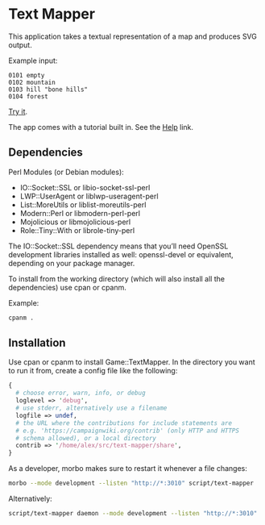 # Text Mapper

This application takes a textual representation of a map and produces
SVG output.

Example input:

    0101 empty
    0102 mountain
    0103 hill "bone hills"
    0104 forest

[Try it](https://campaignwiki.org/text-mapper).

The app comes with a tutorial built in. See the
[Help](https://campaignwiki.org/text-mapper/help) link.

## Dependencies

Perl Modules (or Debian modules):

* IO::Socket::SSL or libio-socket-ssl-perl
* LWP::UserAgent or liblwp-useragent-perl
* List::MoreUtils or liblist-moreutils-perl
* Modern::Perl or libmodern-perl-perl
* Mojolicious or libmojolicious-perl
* Role::Tiny::With or librole-tiny-perl

The IO::Socket::SSL dependency means that you’ll need OpenSSL
development libraries installed as well: openssl-devel or equivalent,
depending on your package manager.

To install from the working directory (which will also install all the
dependencies) use cpan or cpanm.

Example:

```bash
cpanm .
```

## Installation

Use cpan or cpanm to install Game::TextMapper. In the directory you
want to run it from, create a config file like the following:

```perl
{
  # choose error, warn, info, or debug
  loglevel => 'debug',
  # use stderr, alternatively use a filename
  logfile => undef,
  # the URL where the contributions for include statements are
  # e.g. 'https://campaignwiki.org/contrib' (only HTTP and HTTPS
  # schema allowed), or a local directory
  contrib => '/home/alex/src/text-mapper/share',
}
```

As a developer, morbo makes sure to restart it whenever a file
changes:

```bash
morbo --mode development --listen "http://*:3010" script/text-mapper
```

Alternatively:

```bash
script/text-mapper daemon --mode development --listen "http://*:3010"
```
